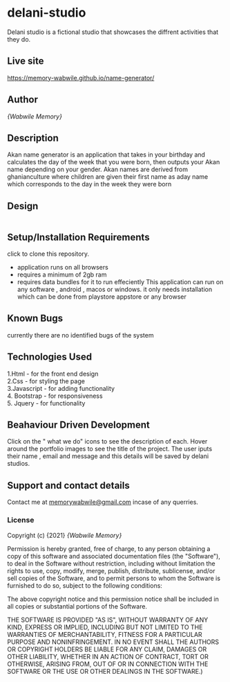 # delani-studio
 Delani studio is a fictional studio that showcases the diffrent activities that they do.
## Live site 
https://memory-wabwile.github.io/name-generator/
## Author 
*{Wabwile Memory}*
## Description
 Akan name generator is an application that takes in your birthday and calculates the day of the week that you were born, then outputs your Akan name depending on your gender. Akan names are derived from ghanianculture where children are given their first name as aday name which corresponds to the day in the week they were born 
## Design
<img src="images/screen1" alt="">

## Setup/Installation Requirements
click to clone this repository.
* application runs on all browsers
* requires a minimum of 2gb ram
* requires data bundles for it to run effeciently
 This application can run on any software , android , macos or windows. it only needs installation which can be done from playstore appstore or any browser
## Known Bugs
currently there are no identified bugs of the system 
## Technologies Used
1.Html - for the front end design<br>
2.Css - for styling the page<br>
3.Javascript - for adding functionality<br>
4. Bootstrap - for responsiveness<br>
5. Jquery - for functionality<br>
## Beahaviour Driven Development
Click on the " what we do" icons to see the description of each.
Hover around the portfolio images to see the title of the project.
The user iputs their name , email and message and this details will be saved by delani studios.
## Support and contact details
Contact me at memorywabwile@gmail.com incase of any querries.
### License
Copyright (c) {2021} *{Wabwile Memory}*

Permission is hereby granted, free of charge, to any person obtaining a copy
of this software and associated documentation files (the "Software"), to deal
in the Software without restriction, including without limitation the rights
to use, copy, modify, merge, publish, distribute, sublicense, and/or sell
copies of the Software, and to permit persons to whom the Software is
furnished to do so, subject to the following conditions:

The above copyright notice and this permission notice shall be included in all
copies or substantial portions of the Software.

THE SOFTWARE IS PROVIDED "AS IS", WITHOUT WARRANTY OF ANY KIND, EXPRESS OR
IMPLIED, INCLUDING BUT NOT LIMITED TO THE WARRANTIES OF MERCHANTABILITY,
FITNESS FOR A PARTICULAR PURPOSE AND NONINFRINGEMENT. IN NO EVENT SHALL THE
AUTHORS OR COPYRIGHT HOLDERS BE LIABLE FOR ANY CLAIM, DAMAGES OR OTHER
LIABILITY, WHETHER IN AN ACTION OF CONTRACT, TORT OR OTHERWISE, ARISING FROM,
OUT OF OR IN CONNECTION WITH THE SOFTWARE OR THE USE OR OTHER DEALINGS IN THE
SOFTWARE.)

